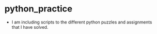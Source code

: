 # python_practice

- I am including scripts to the different python puzzles and assignments that I have solved.  

